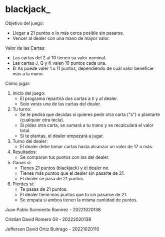 # blackjack_


Objetivo del juego:

  - Llegar a 21 puntos o lo más cerca posible sin pasarse. 
  - Vencer al dealer con una mano de mayor valor.
  
Valor de las Cartas:
  - Las cartas del 2 al 10 tienen su valor nominal.
  - Las cartas J, Q y K valen 10 puntos cada una.
  - El As puede valer 1 u 11 puntos, dependiendo de cuál valor beneficie más a la mano.

  
Cómo jugar:

  1. Inicio del juego:
      - El programa repartirá dos cartas a ti y al dealer.
      - Solo verás una de las cartas del dealer.
  2. Tu turno:
      - Se te pedirá que decidas si quieres pedir otra carta ("s") o plantarte (cualquier otra tecla).
      - Si pides otra carta, se sumará a tu mano y se recalculará el valor total.
      - Si te plantas, el dealer empezará a jugar.
  3. Turno del dealer:
      - El dealer debe tomar cartas hasta alcanzar un valor de 17 o más.
  4. Resultados:
      - Se comparan tus puntos con los del dealer.
  5. Ganas si:
      - Tienes 21 puntos (blackjack) y el dealer no.
      - Tienes más puntos que el dealer sin pasarte de 21.
      - El dealer se pasa de 21 puntos.
  6. Pierdes si:
      - Te pasas de 21 puntos.
      - El dealer tiene más puntos que tú sin pasarse de 21.
      - Se empata si ambos tienen la misma cantidad de puntos.


Juan Pablo Sarmiento Ramírez - 20221020138

Cristian David Romero Gil - 20222020138

Jefferson David Ortiz Buitrago - 20221020110

